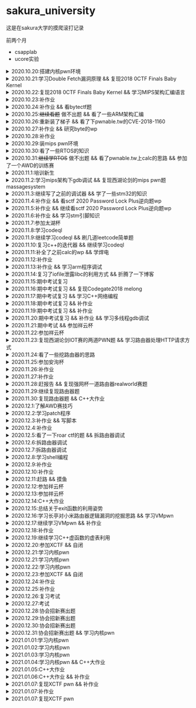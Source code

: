 # sakura_university

这是在sakura大学的摸爬滚打记录

前两个月

- csapplab
- ucore实验


<details>
  <summary>2020.10.20:搭建内核pwn环境</summary>
  qemu参数：
  
  ```
   -cpu kvm64,+smep,+smap 设置CPU的安全选项，这里开启了smap和smep
   -kernel 设置内核bzImage文件的路径
   -initrd 设置刚才利用busybox创建的rootfs.img，作为内核启动的文件系统
   -gdb tcp::1234 设置gdb的调试端口为1234
  ```
  
   内核中命令：
   
   ```
   lsmod
   insmod xx.ko
   rmmod xx.ko
   ```
  
   gdb命令：
   
   ```
   gdb vmlinux
   add-symbol-file ./xx.ko 0x(模块基地址) //加载驱动的符号文件
   target remote :1234
   ```
</details>

<details>
  <summary>2020.10.21:学习Double Fetch漏洞原理 && 复现2018 0CTF Finals Baby Kernel</summary>
</details>

<details>
  <summary>2020.10.22:复现2018 0CTF Finals Baby Kernel && 学习MIPS架构汇编语言</summary>
  wp：https://x1ng.top/2020/10/22/kernel-pwn%E5%85%A5%E9%97%A8%E4%B9%8B%E8%B7%AF-%E6%9B%B4%E6%96%B0%E4%B8%AD/
  
  学习笔记：https://x1ng.top/2020/11/14/%E6%B1%87%E7%BC%96%E8%AF%AD%E8%A8%80%E5%AD%A6%E4%B9%A0%E7%AC%94%E8%AE%B0/
  
</details>

<details>
  <summary>2020.10.23:补作业</summary>
</details>

<details>
  <summary>2020.10.24:补作业 && 看bytectf题</summary>
  学了一下golang语言的竞争漏洞
  又是零解的一天呜呜呜
</details>

<details>
  <summary>2020.10.25:<s>继续看题</s> 做不出题 && 看了一些ARM架构汇编</summary>
</details>

<details>
  <summary>2020.10.26:重新装了梯子 && 看了下pwnable.tw的CVE-2018-1160</summary>
  看着ida的反汇编有点迷，准备先复现一遍，，环境又搭不好
</details>

<details>
  <summary>2020.10.27:补作业 && 研究byte的wp</summary>
</details>

<details>
  <summary>2020.10.28:补作业</summary>
</details>

<details>
  <summary>2020.10.29:装mips pwn环境</summary>
</details>

<details>
  <summary>2020.10.30:看了一些RTOS的知识</summary>
  看到一个比赛有道rt-thread的题，去学了一下
</details>

<details>
  <summary>2020.10.31:<s>继续学RTOS</s> 做不出题 && 看了pwnable.tw上calc的思路 && 参加了一个AWD的训练赛</summary>
  等RTOS的wp
  
  还没打过AWD，然而两个小时没有队做出pwn来，感觉白白浪费了时间看一道堆题
</details>

<details>
  <summary>2020.11.1:培训新生</summary>
</details>

<details>
  <summary>2020.11.2:学习mips架构下gdb调试 && 复现西湖论剑的mips pwn题 massagesystem</summary>
  主要跟着这个师傅的博客 https://ray-cp.github.io/archivers/MIPS_Debug_Environment_and_Stack_Overflow 走
  
  静态编译  mipsel-linux-gcc -o test test.c -static
  
  qemu运行  qemu-mipsel ./test
  
  调试
  
   shell1:`qemu-mipsel -g 1234 -L /Path/buildroot/output/target/ test`
   
   shell2:
           ```
           gdb-multiarch ./test  
           target remote 127.0.0.1:1234
           ```
           
  与pwntools结合
  
  ```
  from pwn import*
  import sys

  context.binary = "ma"
  context.arch='mips'
  context.log_level = "debug"

  if sys.argv[1] == "r":
    p = remote("remote_addr", remote_port)
  elif sys.argv[1] == "l":
    p = process(["qemu-mipsel-static", "-L", "./", "./ma"])
  else:
    p = process(["qemu-mipsel-static", "-g", "1234", "-L", "./", "./ma"])
  ```
  
  另一个shell执行shell2的操作
  
  复现wp:https://x1ng.top/2020/11/02/mips-pwn%E5%85%A5%E9%97%A8%E4%B9%8B%E8%B7%AF/
</details>

<details>
  <summary>2020.11.3:继续写了之前的调试器 && 学了一些stm32的知识</summary>
  调试器看了一些原理后还是得跟着网上写，实现了c、b、q、x的功能
</details>

<details>
  <summary>2020.11.4:补作业 && 看sctf 2020 Password Lock Plus逆向题wp</summary>
  毛概开题报告花了点时间
  
  大概看了一下google到[师傅的stm32的wp](https://xuanxuanblingbling.github.io/iot/2020/07/08/stm32/)，但是看得不是很懂
</details>

<details>
  <summary>2020.11.5:补作业 && 继续看sctf 2020 Password Lock Plus逆向题wp</summary>
</details>

<details>
  <summary>2020.11.6:补作业 && 学习stm引脚知识</summary>
  结合stm32中文手册看了四节课，才勉强看明白了sctf 2020 Password Lock Plus逆向题wp  or2
</details>


<details>
  <summary>2020.11.7:参加太湖杯</summary>
  打了一天还是卑微一解，mips的程序调用返回还是不太明白，，有空再多看几遍
  wp:https://x1ng.top/2020/11/08/%E5%A4%AA%E6%B9%96%E6%9D%AF-easyKooc-wp/
</details>


<details>
  <summary>2020.11.8:学习codeql</summary>
  搭环境就花了大半天or2，，看itergator的文档看不懂，找了几篇博客从0开始学
</details>

<details>
  <summary>2020.11.9:继续学习codeql && 刷几道leetcode简单题</summary>
  大概了解了语法，递归谓词还不是很理解，itegator的文档依旧看的不是很懂，看了一篇用codeql挖洞的文章
</details>

<details>
  <summary>2020.11.10:复习c++的迭代器 && 继续学习codeql</summary>
</details>

<details>
  <summary>2020.11.11:补全了之前calc的wp && 学焊电</summary>
</details>

<details>
  <summary>2020.11.12:补作业</summary>
</details>


<details>
  <summary>2020.11.13:补作业 && 学习arm程序调试</summary>
  arm下的调试跟mips还是差不多的
  
  直接运行
  
  `./filename`
  
  调试
  
   shell1:`qemu-mipsel -g 1234 -L /Path/buildroot/output/target/ test`
   
   shell2:
           ```
           gdb-multiarch ./test    
           target remote 127.0.0.1:1234
           ```
           
  与pwntools结合
  
  ```
  from pwn import*
  import sys

  context.binary = "ma"
  context.arch='mips'
  context.log_level = "debug"

  if sys.argv[1] == "r":
    p = remote("remote_addr", remote_port)
  elif sys.argv[1] == "l":
    p = process(["qemu-arm", "-L", "./", "./ma"])
  else:
    p = process(["qemu-arm", "-g", "1234", "-L", "./", "./ma"])
  ```
  
  另一个shell执行shell2的操作
  
</details>


<details>
  <summary>2020.11.14:复习了iofile泄露libc的利用方式 && 折腾了一下博客</summary>
  IOfile泄露地址学习笔记:https://x1ng.top/2020/11/14/IO-file%E6%B3%84%E9%9C%B2libc%E5%9C%B0%E5%9D%80%E5%AD%A6%E4%B9%A0/
</details>


<details>
  <summary>2020.11.15:期中考试复习</summary>
</details>

<details>
  <summary>2020.11.16:期中考试复习 && 复现Codegate2018 melong</summary>
  wp:https://x1ng.top/2020/11/16/arm-pwn%E5%85%A5%E9%97%A8%E4%B9%8B%E8%B7%AF/
</details>


<details>
  <summary>2020.11.17:期中考试复习 && 学习C++网络编程</summary>
</details>

<details>
  <summary>2020.11.18:期中考试复习 && 补作业</summary>
</details>

<details>
  <summary>2020.11.19:期中考试复习 && 补作业</summary>
</details>

<details>
  <summary>2020.11.20:期中考试复习 && 补作业 && 学习多线程gdb调试</summary>
  查看当前所有线程
  
  `i threads`
  
  切换跟踪线程
  
  `thread N`(N为gdb中的线程编号)
</details>

<details>
  <summary>2020.11.21:期中考试 && 参加祥云杯</summary>
</details>

<details>
  <summary>2020.11.22:参加祥云杯</summary>
</details>


<details>
  <summary>2020.11.23:复现西湖论剑IOT赛的两道PWN题 && 学习路由器处理HTTP请求方式</summary>
  wp:https://x1ng.top/2020/11/24/%E8%A5%BF%E6%B9%96%E8%AE%BA%E5%89%912020IOT%E9%97%AF%E5%85%B3%E8%B5%9B-PWN/
</details>


<details>
  <summary>2020.11.24:看了一些挖路由器的思路</summary>
  水了一天，感觉考试复习太浪费时间，申请免考跑几趟花了点时间，摸鱼
</details>


<details>
  <summary>2020.11.25:参加安洵杯</summary>
  wp:https://x1ng.top/2020/11/26/%E5%AE%89%E6%B4%B5%E6%9D%AF2020/
</details>


<details>
  <summary>2020.11.26:补作业</summary>
</details>

<details>
  <summary>2020.11.27:补作业</summary>
</details>

<details>
  <summary>2020.11.28:赶报告 && 复现强网杯一道路由器realworld赛题</summary>
</details>

<details>
  <summary>2020.11.29:继续复现路由器题</summary>
</details>

<details>
  <summary>2020.11.30:复现路由器题 && C++大作业</summary>
  wp:https://www.anquanke.com/post/id/224301
</details>

<details>
  <summary>2020.12.1:了解AWD赛技巧</summary>
</details>

<details>
  <summary>2020.12.2:学习patch程序</summary>
  尝试动手写了一个通防脚本，，下周去试试能不能用
</details>

<details>
  <summary>2020.12.3:补作业 && 写脚本</summary>
</details>

<details>
  <summary>2020.12.4:补作业</summary>
</details>

<details>
  <summary>2020.12.5:看了一下roar ctf的题 && 拆路由器调试</summary>
</details>

<details>
  <summary>2020.12.6:拆路由器调试</summary>
</details>

<details>
  <summary>2020.12.7:拆路由器调试</summary>
</details>

<details>
  <summary>2020.12.8:学习shell编程</summary>
</details>

<details>
  <summary>2020.12.9:补作业</summary>
</details>

<details>
  <summary>2020.12.10:补作业</summary>
</details>

<details>
  <summary>2020.12.11:赶路 && 摸鱼</summary>
  去吉林参加祥云杯，摸鱼一天
</details>

<details>
  <summary>2020.12.12:参加祥云杯</summary>
  第一天AWD，四个pwn通防防了3个，，然而太菜了没能给出exp
</details>


<details>
  <summary>2020.12.13:参加祥云杯</summary>
  第二天CTF，到最后半小时才做出一个pwn，，还是太菜了or2
</details>

<details>
  <summary>2020.12.14:C++大作业</summary>
  肝C++大作业
</details>

<details>
  <summary>2020.12.15:总结关于exit函数的利用姿势</summary>
   笔记:https://x1ng.top/2020/12/15/%E5%AD%A6%E4%B9%A0%E5%85%B3%E4%BA%8Eexit%E7%9A%84%E5%88%A9%E7%94%A8%E6%96%B9%E6%B3%95/
</details>


<details>
  <summary>2020.12.16:学习长亭对小米路由器逻辑漏洞的挖掘思路 && 学习VMpwn</summary>
  学习笔记:https://x1ng.top/2020/12/16/%E5%B0%8F%E7%B1%B3%E8%B7%AF%E7%94%B1%E5%99%A8-%E9%80%BB%E8%BE%91%E6%BC%8F%E6%B4%9E%E5%AD%A6%E4%B9%A0%E7%AC%94%E8%AE%B0/
</details>

<details>
  <summary>2020.12.17:继续学习VMpwn && 补作业</summary>
  wp:https://x1ng.top/2020/12/17/%E5%AD%A6%E4%B9%A0VM-PWN/
</details>

<details>
  <summary>2020.12.18:补作业</summary>
</details>

<details>
  <summary>2020.12.19:继续学习C++虚函数的虚表利用</summary>
  笔记:
</details>

<details>
  <summary>2020.12.20:参加XCTF && 自闭</summary>
</details>

<details>
  <summary>2020.12.21:学习内核pwn</summary>
</details>

<details>
  <summary>2020.12.21:学习内核pwn</summary>
</details>

<details>
  <summary>2020.12.22:学习内核pwn</summary>
</details>

<details>
  <summary>2020.12.23:参加XCTF && 自闭</summary>
  pwn不动，，队里没有re爷爷，做了一个re签到题
</details>

<details>
  <summary>2020.12.24:补作业</summary>
</details>


<details>
  <summary>2020.12.25:补作业</summary>
</details>


<details>
  <summary>2020.12.26:复习考试</summary>
</details>


<details>
  <summary>2020.12.27:考试</summary>
</details>


<details>
  <summary>2020.12.28:协会招新赛出题</summary>
</details>


<details>
  <summary>2020.12.29:协会招新赛出题</summary>
</details>


<details>
  <summary>2020.12.30:协会招新赛出题</summary>
</details>


<details>
  <summary>2020.12.31:协会招新赛出题 && 学习内核pwn</summary>
</details>


<details>
  <summary>2021.01.01:学习内核pwn</summary>
</details>


<details>
  <summary>2021.01.02:学习内核pwn</summary>
</details>


<details>
  <summary>2021.01.03:学习内核pwn</summary>
</details>


<details>
  <summary>2021.01.04:学习内核pwn && C++大作业</summary>
  把祥云杯内核pwn题复现的坑填完了
  
  wp:https://x1ng.top/2021/01/04/kernel-pwn%E5%85%A5%E9%97%A8%E4%B9%8B%E8%B7%AF-%E4%BA%8C/
  
  赶C++大作业
</details>


<details>
  <summary>2021.01.05:C++大作业</summary>
</details>


<details>
  <summary>2021.01.06:C++大作业 && 补作业</summary>
</details>


<details>
  <summary>2021.01.07:复现XCTF pwn && 补作业</summary>
</details>


<details>
  <summary>2021.01.07:补作业</summary>
</details>


<details>
  <summary>2021.01.07:复现XCTF pwn</summary>
  wp:https://x1ng.top/2021/01/09/XCTF-HarmonyOS%E5%92%8CHMS%E4%B8%93%E5%9C%BA-pwn%E5%A4%8D%E7%8E%B0/
</details>
